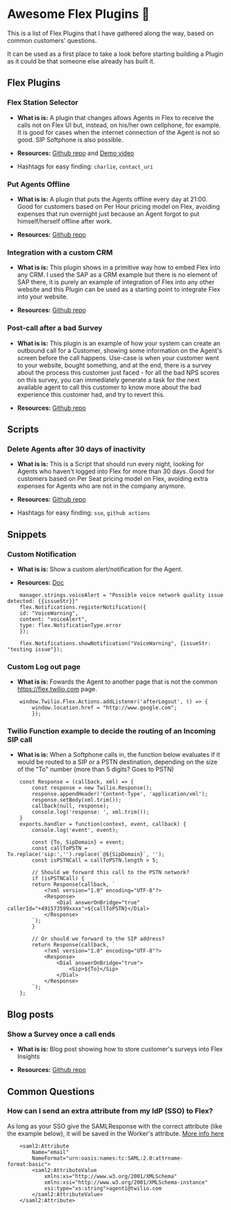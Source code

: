 # Awesome Flex Plugins 🚀

This is a list of Flex Plugins that I have gathered along the way, based on common customers' questions.

It can be used as a first place to take a look before starting building a Plugin as it could be that someone else already has built it.

## Flex Plugins

### Flex Station Selector

- **What is is:** A plugin that changes allows Agents in Flex to receive the calls not on Flex UI but, instead, on his/her own cellphone, for example. It is good for cases when the internet connection of the Agent is not so good. SIP Softphone is also possible.

- **Resources:** [Github repo](https://github.com/jlafer/plugin-station-selector) and [Demo video](https://www.loom.com/share/c441e0e4cb6f4b7696ae46f5dbf5e73a)

- Hashtags for easy finding: `charlie`, `contact_uri`

### Put Agents Offline

- **What is is:** A plugin that puts the Agents offline every day at 21:00. Good for customers based on Per Hour pricing model on Flex, avoiding expenses that run overnight just because an Agent forgot to put himself/herself offline after work.

- **Resources:** [Github repo](https://github.com/bruno222/twilio-flex-plugin-set-agents-to-offline)

### Integration with a custom CRM

- **What is is:** This plugin shows in a primitive way how to embed Flex into any CRM. I used the SAP as a CRM example but there is no element of SAP there, it is purely an example of integration of Flex into any other website and this Plugin can be used as a starting point to integrate Flex into your website.

- **Resources:** [Github repo](https://github.com/bruno222/twilio-flex-sap-c4c-integration)

### Post-call after a bad Survey

- **What is is:** This plugin is an example of how your system can create an outbound call for a Customer, showing some information on the Agent's screen before the call happens. Use-case is when your customer went to your website, bought something, and at the end, there is a survey about the process this customer just faced - for all the bad NPS scores on this survey, you can immediately generate a task for the next available agent to call this customer to know more about the bad experience this customer had, and try to revert this.

- **Resources:** [Github repo](https://github.com/bruno222/twilio-flex-plugin-survey)

## Scripts

### Delete Agents after 30 days of inactivity

- **What is is:** This is a Script that should run every night, looking for Agents who haven't logged into Flex for more than 30 days. Good for customers based on Per Seat pricing model on Flex, avoiding extra expenses for Agents who are not in the company anymore.

- **Resources:** [Github repo](https://github.com/bruno222/twilio-flex-delete-workers-after-x-days)

- Hashtags for easy finding: `sso`, `github actions`

## Snippets

### Custom Notification

- **What is is:** Show a custom alert/notification for the Agent.

- **Resources:** [Doc](https://www.twilio.com/docs/flex/developer/ui/notifications)

```
    manager.strings.voiceAlert = "Possible voice network quality issue detected: {{issueStr}}"
    flex.Notifications.registerNotification({
    id: "VoiceWarning",
    content: "voiceAlert",
    type: flex.NotificationType.error
    });

    flex.Notifications.showNotification("VoiceWarning", {issueStr: "testing issue"});
```

### Custom Log out page

- **What is is:** Fowards the Agent to another page that is not the common https://flex.twilio.com page.

```
    window.Twilio.Flex.Actions.addListener('afterLogout', () => {
        window.location.href = "http://www.google.com";
        });
```

### Twilio Function example to decide the routing of an Incoming SIP call

- **What is is:** When a Softphone calls in, the function below evaluates if it would be routed to a SIP or a PSTN destination, depending on the size of the "To" number (more than 5 digits? Goes to PSTN)

```
    const Response = (callback, xml) => {
        const response = new Twilio.Response();
        response.appendHeader('Content-Type', 'application/xml');
        response.setBody(xml.trim());
        callback(null, response);
        console.log('response: ', xml.trim());
    }
    exports.handler = function(context, event, callback) {
        console.log('event', event);

        const {To, SipDomain} = event;
        const callToPSTN = To.replace('sip:','').replace(`@${SipDomain}`, '');
        const isPSTNCall = callToPSTN.length > 5;

        // Should we forward this call to the PSTN network?
        if (isPSTNCall) {
        return Response(callback, `
            <?xml version="1.0" encoding="UTF-8"?>
            <Response>
                <Dial answerOnBridge="true" callerId="+491573599xxxx">${callToPSTN}</Dial>
            </Response>
        `);
        }

        // Or should we forward to the SIP address?
        return Response(callback, `
            <?xml version="1.0" encoding="UTF-8"?>
            <Response>
                <Dial answerOnBridge="true">
                    <Sip>${To}</Sip>
                </Dial>
            </Response>
        `);
    };
```

## Blog posts

### Show a Survey once a call ends

- **What is is:** Blog post showing how to store customer's surveys into Flex Insights

- **Resources:** [Github repo](https://www.twilio.com/blog/post-task-surveys-with-flex-insights)

## Common Questions

### How can I send an extra attribute from my IdP (SSO) to Flex?

As long as your SSO give the SAMLResponse with the correct attribute (like the example below), it will be saved in the Worker's attribute. [More info here](https://www.twilio.com/docs/flex/admin-guide/setup/sso-configuration#attribute-conversion-and-data-types)

```
    <saml2:Attribute
        Name="email"
        NameFormat="urn:oasis:names:tc:SAML:2.0:attrname-format:basic">
        <saml2:AttributeValue
            xmlns:xs="http://www.w3.org/2001/XMLSchema"
            xmlns:xsi="http://www.w3.org/2001/XMLSchema-instance"
            xsi:type="xs:string">agent1@twilio.com
        </saml2:AttributeValue>
    </saml2:Attribute>
```

